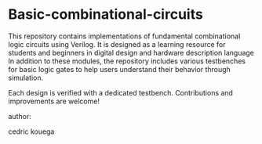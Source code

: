 # Basic-combinational-circuits
This repository contains implementations of fundamental combinational logic circuits using Verilog. It is designed as a learning resource for students and beginners in digital design and hardware description language
In addition to these modules, the repository includes various testbenches for basic logic gates  to help users understand their behavior through simulation.

Each design is verified with a dedicated testbench. Contributions and improvements are welcome!

author:

cedric kouega
